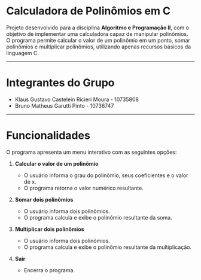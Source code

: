 # Calculadora de Polinômios em C

Projeto desenvolvido para a disciplina **Algoritmo e Programação II**, com o objetivo de implementar uma calculadora capaz de manipular polinômios.  
O programa permite calcular o valor de um polinômio em um ponto, somar polinômios e multiplicar polinômios, utilizando apenas recursos básicos da linguagem C.

---

# Integrantes do Grupo
- Klaus Gustavo Castelein Ricieri Moura - 10735808  
- Bruno Matheus Garutti Pinto - 10736747  

---

# Funcionalidades

O programa apresenta um menu interativo com as seguintes opções:

1. **Calcular o valor de um polinômio**  
   - O usuário informa o grau do polinômio, seus coeficientes e o valor de x.  
   - O programa retorna o valor numérico resultante.  

2. **Somar dois polinômios**  
   - O usuário informa dois polinômios.  
   - O programa calcula e exibe o polinômio resultante da soma.  

3. **Multiplicar dois polinômios**  
   - O usuário informa dois polinômios.  
   - O programa calcula e exibe o polinômio resultante da multiplicação.  

0. **Sair**  
   - Encerra o programa.  
